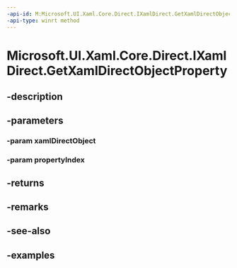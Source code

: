 ```yaml
---
-api-id: M:Microsoft.UI.Xaml.Core.Direct.IXamlDirect.GetXamlDirectObjectProperty(Microsoft.UI.Xaml.Core.Direct.XamlDirectObject,Microsoft.UI.Xaml.Core.Direct.XamlPropertyIndex)
-api-type: winrt method
---
```


<!-- Method syntax.
public XamlDirectObject IXamlDirect.GetXamlDirectObjectProperty(XamlDirectObject xamlDirectObject, XamlPropertyIndex propertyIndex)
-->

# Microsoft.UI.Xaml.Core.Direct.IXamlDirect.GetXamlDirectObjectProperty

## -description

## -parameters
### -param xamlDirectObject

### -param propertyIndex

## -returns

## -remarks

## -see-also

## -examples

